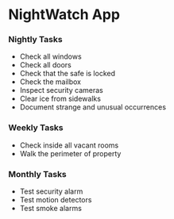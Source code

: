 # NightWatch App

### Nightly Tasks 
- Check all windows
- Check all doors
- Check that the safe is locked
- Check the mailbox
- Inspect security cameras
- Clear ice from sidewalks
- Document strange and unusual occurrences

### Weekly Tasks
- Check inside all vacant rooms
- Walk the perimeter of property

### Monthly Tasks
- Test security alarm
- Test motion detectors
- Test smoke alarms